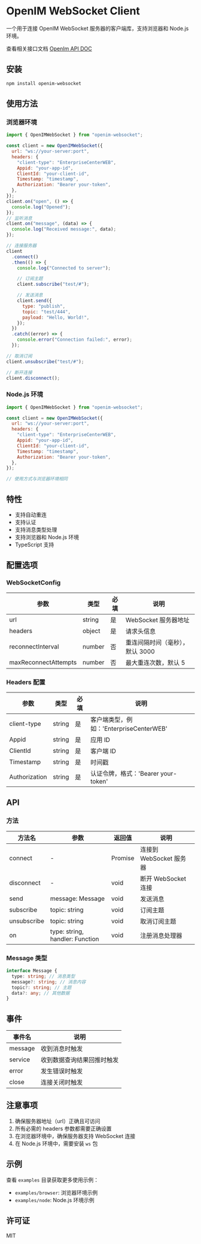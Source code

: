 # OpenIM WebSocket Client

一个用于连接 OpenIM WebSocket 服务器的客户端库，支持浏览器和 Node.js 环境。

查看相关接口文档 [OpenIm API DOC](https://r4f4c7bpnx.apifox.cn/)

## 安装

```bash
npm install openim-websocket
```

## 使用方法

### 浏览器环境

```javascript
import { OpenIMWebSocket } from "openim-websocket";

const client = new OpenIMWebSocket({
  url: "ws://your-server:port",
  headers: {
    "client-type": "EnterpriseCenterWEB",
    Appid: "your-app-id",
    ClientId: "your-client-id",
    Timestamp: "timestamp",
    Authorization: "Bearer your-token",
  },
});
client.on("open", () => {
  console.log("Opened");
});
// 监听消息
client.on("message", (data) => {
  console.log("Received message:", data);
});

// 连接服务器
client
  .connect()
  .then(() => {
    console.log("Connected to server");

    // 订阅主题
    client.subscribe("test/#");

    // 发送消息
    client.send({
      type: "publish",
      topic: "test/444",
      payload: "Hello, World!",
    });
  })
  .catch((error) => {
    console.error("Connection failed:", error);
  });

// 取消订阅
client.unsubscribe("test/#");

// 断开连接
client.disconnect();
```

### Node.js 环境

```javascript
import { OpenIMWebSocket } from "openim-websocket";

const client = new OpenIMWebSocket({
  url: "ws://your-server:port",
  headers: {
    "client-type": "EnterpriseCenterWEB",
    Appid: "your-app-id",
    ClientId: "your-client-id",
    Timestamp: "timestamp",
    Authorization: "Bearer your-token",
  },
});

// 使用方式与浏览器环境相同
```

## 特性

- 支持自动重连
- 支持认证
- 支持消息类型处理
- 支持浏览器和 Node.js 环境
- TypeScript 支持

## 配置选项

### WebSocketConfig

| 参数                 | 类型   | 必填 | 说明                            |
| -------------------- | ------ | ---- | ------------------------------- |
| url                  | string | 是   | WebSocket 服务器地址            |
| headers              | object | 是   | 请求头信息                      |
| reconnectInterval    | number | 否   | 重连间隔时间（毫秒），默认 3000 |
| maxReconnectAttempts | number | 否   | 最大重连次数，默认 5            |

### Headers 配置

| 参数          | 类型   | 必填 | 说明                                    |
| ------------- | ------ | ---- | --------------------------------------- |
| client-type   | string | 是   | 客户端类型，例如：'EnterpriseCenterWEB' |
| Appid         | string | 是   | 应用 ID                                 |
| ClientId      | string | 是   | 客户端 ID                               |
| Timestamp     | string | 是   | 时间戳                                  |
| Authorization | string | 是   | 认证令牌，格式：'Bearer your-token'     |

## API

### 方法

| 方法名      | 参数                            | 返回值  | 说明                    |
| ----------- | ------------------------------- | ------- | ----------------------- |
| connect     | -                               | Promise | 连接到 WebSocket 服务器 |
| disconnect  | -                               | void    | 断开 WebSocket 连接     |
| send        | message: Message                | void    | 发送消息                |
| subscribe   | topic: string                   | void    | 订阅主题                |
| unsubscribe | topic: string                   | void    | 取消订阅主题            |
| on          | type: string, handler: Function | void    | 注册消息处理器          |

### Message 类型

```typescript
interface Message {
  type: string; // 消息类型
  message?: string; // 消息内容
  topic?: string; // 主题
  data?: any; // 其他数据
}
```

## 事件

| 事件名  | 说明                       |
| ------- | -------------------------- |
| message | 收到消息时触发             |
| service | 收到数据查询结果回推时触发 |
| error   | 发生错误时触发             |
| close   | 连接关闭时触发             |

## 注意事项

1. 确保服务器地址（url）正确且可访问
2. 所有必需的 headers 参数都需要正确设置
3. 在浏览器环境中，确保服务器支持 WebSocket 连接
4. 在 Node.js 环境中，需要安装 `ws` 包

## 示例

查看 `examples` 目录获取更多使用示例：

- `examples/browser`: 浏览器环境示例
- `examples/node`: Node.js 环境示例

## 许可证

MIT
